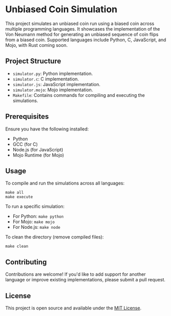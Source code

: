 # Unbiased Coin Simulation

This project simulates an unbiased coin run using a biased coin across multiple programming languages. It showcases the implementation of the Von Neumann method for generating an unbiased sequence of coin flips from a biased coin. Supported languages include Python, C, JavaScript, and Mojo, with Rust coming soon.

## Project Structure

- `simulator.py`: Python implementation.
- `simulator.c`: C implementation.
- `simulator.js`: JavaScript implementation.
- `simulator.mojo`: Mojo implementation.
- `Makefile`: Contains commands for compiling and executing the simulations.

## Prerequisites

Ensure you have the following installed:
- Python
- GCC (for C)
- Node.js (for JavaScript)
- Mojo Runtime (for Mojo)

## Usage

To compile and run the simulations across all languages:
```
make all
make execute
```

To run a specific simulation:
- For Python: `make python`
- For Mojo: `make mojo`
- For Node.js: `make node`

To clean the directory (remove compiled files):
```
make clean
```

## Contributing

Contributions are welcome! If you'd like to add support for another language or improve existing implementations, please submit a pull request.

## License

This project is open source and available under the [MIT License](LICENSE.md).